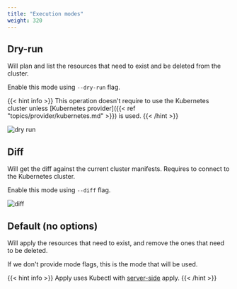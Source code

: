 ```yaml
---
title: "Execution modes"
weight: 320
---
```


## Dry-run

Will plan and list the resources that need to exist and be deleted from the cluster.

Enable this mode using `--dry-run` flag.

{{< hint info >}}
This operation doesn't require to use the Kubernetes cluster unless [Kubernetes provider]({{< ref "topics/provider/kubernetes.md" >}}) is used.
{{< /hint >}}

![dry run](/img/dry-run.png)

## Diff

Will get the diff against the current cluster manifests. Requires to connect to the Kubernetes cluster.

Enable this mode using `--diff` flag.

![diff](/img/diff.png)

## Default (no options)

Will apply the resources that need to exist, and remove the ones that need to be deleted.

If we don't provide mode flags, this is the mode that will be used.

{{< hint info >}}
Apply uses Kubectl with [server-side](https://kubernetes.io/blog/2020/04/01/kubernetes-1.18-feature-server-side-apply-beta-2/#what-is-server-side-apply) apply.
{{< /hint >}}
